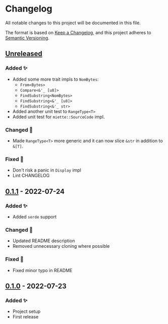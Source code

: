 # Changelog

All notable changes to this project will be documented in this file.

The format is based on [Keep a Changelog](https://keepachangelog.com/en/1.0.0/),
and this project adheres to [Semantic Versioning](https://semver.org/spec/v2.0.0.html).

## [Unreleased][unreleased]

### Added ✨

-   Added some more trait impls to `NomBytes`:
    -   `From<Bytes>`
    -   `Compare<&'_ [u8]>`
    -   `FindSubstring<NomBytes>`
    -   `FindSubstring<&'_ [u8]>`
    -   `FindSubstring<&'_ str>`
-   Added another unit test to `RangeType<T>`
-   Added unit test for `miette::SourceCode` impl.

### Changed 🔧

-   Made `RangeType<T>` more generic and it can now slice `&str` in addition to `&[T]`.

### Fixed 🐛

-   Don't risk a panic in `Display` impl
-   Lint CHANGELOG

## [0.1.1][] - 2022-07-24

### Added ✨

-   Added `serde` support

### Changed 🔧

-   Updated README description
-   Removed unnecessary cloning where possible

### Fixed 🐛

-   Fixed minor typo in README

## [0.1.0][] - 2022-07-23

### Added ✨

-   Project setup
-   First release

[unreleased]: https://github.com/alexschrod/nombytes/compare/v0.1.1...HEAD
[0.1.1]: https://github.com/alexschrod/nombytes/compare/v0.1...v0.1.1
[0.1.0]: https://github.com/alexschrod/nombytes/releases/tag/v0.1
